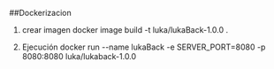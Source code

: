 
##Dockerizacion
1. crear imagen
docker image build -t luka/lukaBack-1.0.0 .

2. Ejecución
docker run --name lukaBack -e SERVER_PORT=8080 -p 8080:8080 luka/lukaback-1.0.0